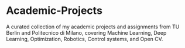 # Academic-Projects
A curated collection of my academic projects and assignments from TU Berlin and Politecnico di Milano, covering Machine Learning, Deep Learning, Optimization, Robotics, Control systems, and Open CV.
